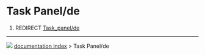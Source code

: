# Task Panel/de
1.  REDIRECT [Task\_panel/de](Task_panel/de.md)



---
![](images/Right_arrow.png) [documentation index](../README.md) > Task Panel/de
